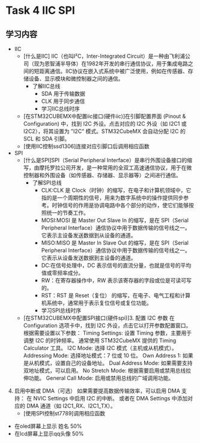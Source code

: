 # Task 4 IIC SPI
## 学习内容
 - IIC
   - [什么是IIC] IIC（也叫I²C，Inter-Integrated Circuit）是一种由飞利浦公司（现为恩智浦半导体）在1982年开发的串行通信协议，用于集成电路之间的短距离通信。IIC协议在嵌入式系统中被广泛使用，例如在传感器、存储设备、显示模块和微控制器之间的通信。
     - 了解IIC总线
       - SDA 用于传输数据
       - CLK 用于同步通信
       - 学习IIC总线时序
   - [在STM32CUBEMX中配置iic接口(硬件iic)]在引脚配置界面 (Pinout & Configuration) 中，找到 I2C 外设。点击对应的 I2C 外设（如 I2C1 或I2C2），将其设置为 "I2C" 模式。STM32CubeMX 会自动分配 I2C 的 SCL 和 SDA 引脚。
   - [使用IIC控制ssd1306]连接对应引脚口后调用相应函数
 - SPI
   - [什么是SPI]SPI（Serial Peripheral Interface）是串行外围设备接口的缩写，由摩托罗拉公司开发，是一种常用的全双工高速通信协议，用于在微控制器和外围设备（如传感器、存储器、显示器等）之间进行通信。
     - 了解SPI总线
       - CLK:CLK 是 Clock（时钟）的缩写，在电子和计算机领域中，它指的是一个周期性的信号，用来为数字系统中的操作提供同步参考。时钟信号的作用是协调电路中各个部分的动作，使它们能够按照统一的节奏工作。
       - MOSI:MOSI 是 Master Out Slave In 的缩写，是在 SPI（Serial Peripheral Interface）通信协议中用于数据传输的信号线之一。它表示主设备发送数据到从设备的通道。
       - MISO:MISO 是 Master In Slave Out 的缩写，是在 SPI（Serial Peripheral Interface）通信协议中用于数据传输的信号线之一。它表示从设备发送数据到主设备的通道。
       - DC:在信号处理中，DC 表示信号的直流分量，也就是信号的平均值或零频率成分。
       - RW：在寄存器操作中，RW 表示该寄存器的字段或位是可读可写的。
       - RST：RST 是 Reset（复位） 的缩写，在电子、电气工程和计算机系统中，通常用于表示复位信号或复位功能。
       - 学习SPI总线时序
   - [在STM32CUBEMX中配置SPI接口(硬件spi)]3. 配置 I2C 参数
在 Configuration 选项卡中，找到 I2C 外设，点击它以打开参数配置窗口。
根据需要设置以下参数：
Timing Settings:
设置 Timing 参数，主要用于调整 I2C 的时钟频率。
通常使用 STM32CubeMX 提供的 Timing Calculator 工具。
I2C Mode:
选择 I2C 模式（主机或从机模式）。
Addressing Mode:
选择地址模式：7 位或 10 位。
Own Address 1:
如果是从机模式，设置自己的设备地址。
Dual Address Mode:
如果需要支持双地址模式，可以启用。
No Stretch Mode:
根据需要启用或禁用总线拉伸功能。
General Call Mode:
启用或禁用总线的广域调用功能。
4. 启用中断或 DMA（可选）
如果需要提高数据传输效率，可以启用 DMA 支持：
在 NVIC Settings 中启用 I2C 的中断。
或者在 DMA Settings 中添加对应的 DMA 通道（如 I2C1_RX、I2C1_TX）。
   - [使用SPI控制st7789]调用相应函数
 - 在oled屏幕上显示 姓名 50%
 - 在lcd屏幕上显示qq头像 50%